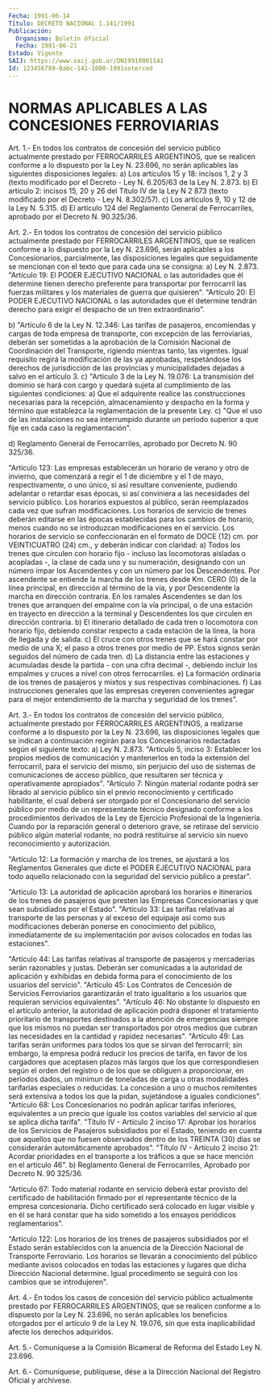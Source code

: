 ```yaml
---
Fecha: 1991-06-14
Título: DECRETO NACIONAL 1.141/1991
Publicación:
  Organismo: Boletín Oficial
  Fecha: 1991-06-21
Estado: Vigente
SAIJ: https://www.saij.gob.ar/DN19910001141
Id: 123456789-0abc-141-1000-1991soterced
---
```

# NORMAS APLICABLES A LAS CONCESIONES FERROVIARIAS

<a id="1"></a>
Art.  1.-  En  todos  los  contratos de concesión del servicio público actualmente prestado por  FERROCARRILES  ARGENTINOS, que se realicen  conforme a lo dispuesto por la Ley N. 23.696,  no  serán aplicables las siguientes disposiciones legales:  a) Los artículos 15 y  18:  incisos  1, 2 y 3 (texto modificado por el Decreto - Ley N. 6.205/63 de la Ley N. 2.873.  b) El artículo 2: incisos 15, 20 y 26  del  Título IV de la Ley N 2 873  (texto modificado  por  el Decreto - Ley N.  8.302/57).  c) Los artículos 9, 10 y 12 de la Ley N. 5.315.  d)  El  artículo  124  del  Reglamento  General  de  Ferrocarriles, aprobado por el Decreto N. 90.325/36.

<a id="2"></a>
Art.  2.-  En  todos  los  contratos de concesión del servicio público actualmente prestado por  FERROCARRILES  ARGENTINOS, que se realicen  conforme a  lo  dispuesto  por  la Ley N. 23.696,  serán aplicables  a los Concesionarios, parcialmente,  las  disposiciones legales que seguidamente  se mencionan  con el texto que para cada una se consigna:  a) Ley N. 2.873.  "Artículo 19: El PODER EJECUTIVO NACIONAL  o las autoridades que él determine  tienen   derecho  preferente  para  transportar    por ferrocarril las fuerzas  militares  y  los materiales de guerra que quisieren".  "Artículo 20: El PODER EJECUTIVO NACIONAL  o las autoridades que él determine tendrán  derecho  para  exigir el despacho  de  un  tren extraordinario".

b) "Artículo 6 de la Ley N. 12.346:  Las tarifas de pasajeros, encomiendas  y  cargas de toda empresa de transporte, con  excepción  de  las  ferroviarias,    deberán  ser sometidas  a  la aprobación de la Comisión Nacional de Coordinación del  Transporte,   rigiendo mientras  tanto,  las  vigentes.  Igual  requisito  regirá  la  modificación  de  las  ya  aprobadas, respetándose los derechos  de  jurisdicción  de  las  provincias  y municipalidades dejadas a salvo en el artículo 3.  c) "Artículo 3 de la Ley N. 19.076:  La  transmisión  del  dominio se hará con cargo y quedará sujeta al cumplimiento de las siguientes condiciones:  a) Que el adquirente realice  las construcciones necesarias para la recepción, almacenamiento y despacho  en  la  forma  y  término que establezca la reglamentación de la presente Ley.  c) "Que el uso de las instalaciones no sea interrumpido durante  un período superior  a que fije en cada caso la reglamentación".

d) Reglamento General  de Ferrocarriles, aprobado por Decreto N. 90 325/36.

"Artículo 123: Las empresas  establecerán  un  horario  de verano y otro de invierno, que comenzará a regir el 1 de diciembre  y  el  1 de mayo, respectivamente, o uno único, si así resultare conveniente,  pudiendo adelantar o  retardar  esas épocas, si así conviniera  a  las necesidades del servicio público.  Los  horarios expuestos  al público,  serán  reemplazados cada  vez  que  sufran modificaciones.    Los  horarios  de  servicio  de trenes  deberán editarse en las épocas  establecidas  para  los cambios de horario, menos cuando no se introduzcan modificaciones  en  el servicio. Los horarios de servicio se confeccionarán en el formato  de  DOCE (12) cm.  por VEINTICUATRO (24) cm., y deberán indicar con claridad:  a) Todos  los  trenes que  circulen  con  horario  fijo - incluso las locomotoras  aisladas  o acopladas -, la clase de cada  uno  y  su numeración, designando con  un número  impar los Ascendentes y con un  número  par  los Descendentes. Por ascendente  se  entiende  la marcha de los trenes  desde  Km. CERO (0) de la línea principal, en dirección al término de la vía,  y  por  Descendente  la marcha en dirección contraria. En los ramales Ascendentes se dan los  trenes que arranquen  del  empalme con la vía principal, o de una estación en trayecto en dirección  a  la terminal  y  Descendentes  los que circulen  en  dirección  contraria.  b)  El itinerario detallado de cada tren o locomotora con horario fijo, debiendo  constar respecto a cada estación de la línea, la hora de llegada y de  salida. c) El cruce con otros trenes que se hará constar por medio de  una  X; el paso  a  otros  trenes por medio de PP. Estos signos serán seguidos del número de cada  tren.  d)  La  distancia entre las estaciones y acumuladas desde la partida - con una  cifra  decimal  -,  debiendo incluir los empalmes y cruces a nivel con otros ferrocarriles.  e) La formación ordinaria  de  los trenes de pasajeros y mixtos y sus respectivas combinaciones. f)  Las  instrucciones generales que las empresas creyeren convenientes agregar  para el mejor entendimiento de la marcha y seguridad de los trenes".

<a id="3"></a>
Art.  3.-  En  todos  los  contratos de concesión del servicio público, actualmente  prestado  por  FERROCARRILES  ARGENTINOS,  a realizarse  conforme a lo dispuesto  por  la  Ley  N.  23.696,  las disposiciones  legales  que  se indican a continuación regirán para los  Concesionarios  redactadas  según  el siguiente  texto:  a) Ley N. 2.873.  "Artículo 5, inciso 3: Establecer los propios medios de comunicación y mantenerlos  en  toda  la extensión del ferrocarril, para el servicio del mismo, sin perjuicio  del  uso  de sistemas de comunicaciones  de  acceso público,  que resultaren ser técnica  y operativamente apropiados".  "Artículo 7: Ningún material rodante podrá  ser librado al servicio público sin el previo reconocimiento y certificado  habilitante, el cual deberá ser otorgado por el Concesionario del servicio  público por  medio  de  un representante  técnico designado conforme a los procedimientos derivados de la Ley de  Ejercicio  Profesional de la Ingeniería. Cuando por la reparación general o deterioro  grave, se retirase  del  servicio  público  algún material rodante, no podrá restituirse  al servicio sin nuevo reconocimiento  y  autorización.

"Artículo 12:  La  formación  y marcha de los trenes, se ajustará a los Reglamentos Generales que dicte  el  PODER  EJECUTIVO  NACIONAL para  todo aquello  relacionado  con  la  seguridad  del  servicio público a prestar".

"Artículo  13:  La autoridad de aplicación aprobará los horarios  e itinerarios de los  trenes  de  pasajeros  que presten las Empresas Concesionarias  y  que sean  subsidiados  por  el   Estado".  "Artículo 33: Las tarifas relativas al transporte de  las  personas y  al exceso  del  equipaje  así  como  sus modificaciones deberán ponerse  en conocimiento  del  público,  inmediatamente    de   su implementación  por avisos colocados en todas las estaciones".

"Artículo 44: Las  tarifas  relativas  al transporte de pasajeros y mercaderías serán razonables y justas. Deberán  ser  comunicadas  a la  autoridad  de aplicación  y  exhibidas en debida forma para el conocimiento de los usuarios del servicio".  "Artículo 45: Los Contratos de Concesión  de Servicios Ferroviarios garantizarán  el  trato  igualitario a los usuarios  que  requieran servicios equivalentes".  "Artículo 46: No obstante  lo dispuesto en el artículo anterior, la autoridad de aplicación podrá  disponer  el tratamiento prioritario de transportes destinados a la atención de  emergencias siempre que los mismos no puedan ser transportados por otros  medios que cubran las  necesidades  en  la  cantidad y rapidez  necesarias".   "Artículo  49:  Las  tarifas  serán uniformes para todos los que se sirvan del ferrocarril; sin embargo,  la  empresa podrá reducir los precios de tarifa, en favor de los cargadores  que aceptasen plazos más largos que los que correspondiesen según el  orden del registro o  de  los  que se obliguen a proporcionar, en períodos  dados,  un minimun  de toneladas  de  carga  u otras modalidades  tarifarias especiales  o  reducidas.  La  concesión  a uno o muchos remitentes será  extensiva  a  todos los que la pidan, sujetándose  a iguales condiciones".  "Artículo  68:  Los  Concesionarios    no  podrán  aplicar  tarifas inferiores, equivalentes  a  un  precio  que   iguale  los  costos variables  del servicio al  que  se  aplica  dicha tarifa".  "Título  IV  -  Artículo 2 inciso 17: Aprobar los horarios  de  los Servicios de Pasajeros  subsidiados  por  el  Estado,  teniendo  en cuenta  que aquellos que no fuesen observados dentro de los TREINTA (30)  días    se   considerarán automáticamente  aprobados".  "Título IV - Artículo  2  inciso  21:  Acordar  prioridades  en  el transporte a  los  tráficos  a  que se hace mención en el artículo 46".  b) Reglamento General de Ferrocarriles,  Aprobado por Decreto N. 90 325/36.

"Artículo  67:  Todo  material  rodante  en servicio  deberá  estar provisto del certificado de habilitación firmado por el representante    técnico   de la empresa  concesionaria.    Dicho certificado será colocado en  lugar visible y en él se hará constar que  ha  sido  sometido a los ensayos periódicos  reglamentarios".

"Artículo 122: Los  horarios de los trenes de pasajeros subsidiados por el Estado serán establecidos  con  la  anuencia de la Dirección Nacional  de Transporte Ferroviario. Los horarios  se  llevarán  a conocimiento del  público mediante  avisos  colocados en todas las estaciones y lugares que dicha Dirección Nacional  determine. Igual procedimento  se  seguirá  con  los cambios  que se introdujeren".

<a id="4"></a>
Art.  4.- En todos los casos de concesión del servicio público actualmente  prestado por FERROCARRILES ARGENTINOS, que se realicen conforme a lo dispuesto  por la Ley N. 23.696, no serán aplicables los beneficios otorgados por  el  artículo  9  de la Ley N. 19.076, sin  que  esta  inaplicabilidad afecte  los  derechos  adquiridos.

<a id="5"></a>
Art.  5.-  Comuníquese  a la Comisión Bicameral de Reforma del Estado Ley N. 23.696.

<a id="6"></a>
Art. 6.- Comuníquese, publíquese, dése a la Dirección Nacional del Registro Oficial y archívese.